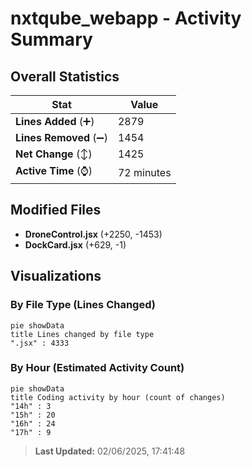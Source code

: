 # nxtqube_webapp - Activity Summary 

## Overall Statistics

| Stat                   | Value                                                             |
| ---------------------- | ----------------------------------------------------------------- |
| **Lines Added** (➕)   | 2879                                          |
| **Lines Removed** (➖) | 1454                                        |
| **Net Change** (↕)    | 1425                |
| **Active Time** (⌚)   | 72 minutes |


## Modified Files
- **DroneControl.jsx** (+2250, -1453)
- **DockCard.jsx** (+629, -1)

## Visualizations

### By File Type (Lines Changed)

```mermaid
pie showData
title Lines changed by file type
".jsx" : 4333
```

### By Hour (Estimated Activity Count)

```mermaid
pie showData
title Coding activity by hour (count of changes)
"14h" : 3
"15h" : 20
"16h" : 24
"17h" : 9
```


> **Last Updated:** 02/06/2025, 17:41:48